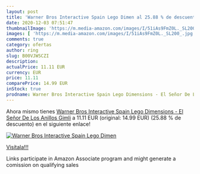 ```yaml
---
layout: post
title: 'Warner Bros Interactive Spain Lego Dimen al 25.88 % de descuento'
date: 2020-12-03 07:51:47
thumbnailImage: 'https://m.media-amazon.com/images/I/51iAs9FmZ0L._SL200_.jpg'
images: [ 'https://m.media-amazon.com/images/I/51iAs9FmZ0L._SL200_.jpg' ]
comments: true
category: ofertas
author: ring
slug: B00VJWSCZI
description:
actualPrice: 11.11 EUR
currency: EUR
price: 11.11
comparePrice: 14.99 EUR
inStock: true
prodname: Warner Bros Interactive Spain Lego Dimensions - El Señor De Los Anillos  Gimli
---
```


Ahora mismo tienes [Warner Bros Interactive Spain Lego Dimensions - El Señor De Los Anillos  Gimli](https://www.amazon.es/dp/B00VJWSCZI/?tag=tolees-21) a 11.11 EUR (original: 14.99 EUR) (25.88 %  de descuento) en el siguiente enlace!

[![Warner Bros Interactive Spain Lego Dimen](https://m.media-amazon.com/images/I/51iAs9FmZ0L._SL200_.jpg)](https://www.amazon.es/dp/B00VJWSCZI/?tag=tolees-21)

[Visítala!!!](https://www.amazon.es/dp/B00VJWSCZI/?tag=tolees-21)

Links participate in Amazon Associate program and might generate a comission on qualifying sales
